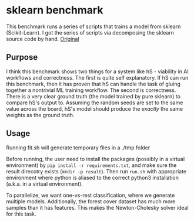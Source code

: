 # sklearn benchmark
This benchmark runs a series of scripts that trains a model from sklearn (Scikit-Learn). I got the series of scripts via decomposing the sklearn source code by hand. [Original](https://github.com/scikit-learn/scikit-learn/blob/289326704e13f7a5bf4c6c594c038051e968e1fd/sklearn/linear_model/_logistic.py)

## Purpose
I think this benchmark shows two things for a system like hS - viability in AI workflows and correctness. The first is quite self explanatory. If hS can run this benchmark, then it has proven that hS can handle the task of gluing together a nontrivial ML training workflow.
The second is correctness. There is a very clear ground truth (the model trained by pure sklearn) to compare hS's output to. Assuming the random seeds are set to the same value across the board, hS's model should produce the *exactly* the same weights as the ground truth.

## Usage
Running fit.sh will generate temporary files in a ./tmp folder

Before running, the user need to install the packages (possibly in a
virtual environment) by `pip install -r requirements.txt`, and make
sure the result direcotry exists (`mkdir -p result`). Then run
`run.sh` with appropriate environment where python is aliased to the
correct python3 installation (a.k.a. in a virtual environment).

To parallelize, we want one-vs-rest classification, where we generate multiple models.
Additionally, the forest cover dataset has much more samples than it has features.
This makes the Newton-Cholesky solver ideal for this task.

